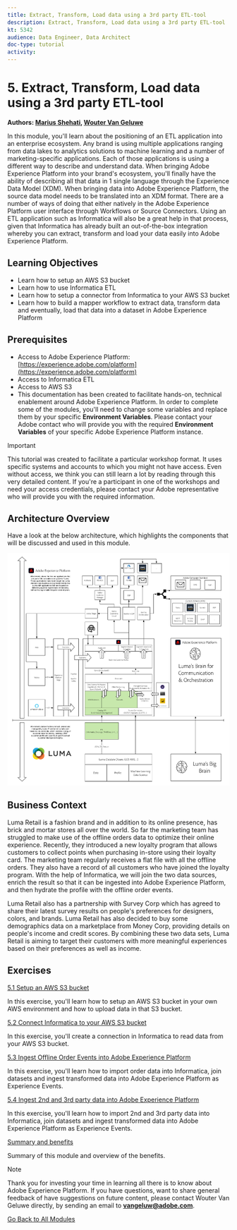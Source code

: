 ```yaml
---
title: Extract, Transform, Load data using a 3rd party ETL-tool
description: Extract, Transform, Load data using a 3rd party ETL-tool
kt: 5342
audience: Data Engineer, Data Architect
doc-type: tutorial
activity: 
---
```


# 5. Extract, Transform, Load data using a 3rd party ETL-tool

**Authors: [Marius Shehati](https://www.linkedin.com/in/mshehati/), [Wouter Van Geluwe](https://www.linkedin.com/in/woutervangeluwe/)**

In this module, you'll learn about the positioning of an ETL application into an enterprise ecosystem. Any brand is using multiple applications ranging from data lakes to analytics solutions to machine learning and a number of marketing-specific applications. Each of those applications is using a different way to describe and understand data. When bringing Adobe Experience Platform into your brand's ecosystem, you'll finally have the ability of describing all that data in 1 single language through the Experience Data Model (XDM). When bringing data into Adobe Experience Platform, the source data model needs to be translated into an XDM format. There are a number of ways of doing that either natively in the Adobe Experience Platform user interface through Workflows or Source Connectors. Using an ETL application such as Informatica will also be a great help in that process, given that Informatica has already built an out-of-the-box integration whereby you can extract, transform and load your data easily into Adobe Experience Platform.

## Learning Objectives

- Learn how to setup an AWS S3 bucket
- Learn how to use Informatica ETL
- Learn how to setup a connector from Informatica to your AWS S3 bucket
- Learn how to build a mapper workflow to extract data, transform data and eventually, load that data into a dataset in Adobe Experience Platform

## Prerequisites

- Access to Adobe Experience Platform: [https://experience.adobe.com/platform](https://experience.adobe.com/platform)
- Access to Informatica ETL
- Access to AWS S3
- This documentation has been created to facilitate hands-on, technical enablement around Adobe Experience Platform. In order to complete some of the modules, you'll need to change some variables and replace them by your specific **Environment Variables**. Please contact your Adobe contact who will provide you with the required **Environment Variables** of your specific Adobe Experience Platform instance.

>[!IMPORTANT] 
>
>This tutorial was created to facilitate a particular workshop format. It uses specific systems and accounts to which you might not have access. Even without access, we think you can still learn a lot by reading through this very detailed content. If you're a participant in one of the workshops and need your access credentials, please contact your Adobe representative who will provide you with the required information.

## Architecture Overview

Have a look at the below architecture, which highlights the components that will be discussed and used in this module.

![Architecture Overview](../../assets/images/architecturem5.png)

## Business Context

Luma Retail is a fashion brand and in addition to its online presence, has brick and mortar stores all over the world. So far the marketing team has struggled to make use of the offline orders data to optimize their online experience. Recently, they introduced a new loyalty program that allows customers to collect points when purchasing in-store using their loyalty card. The marketing team regularly receives a flat file with all the offline orders. They also have a record of all customers who have joined the loyalty program. With the help of Informatica, we will join the two data sources, enrich the result so that it can be ingested into Adobe Experience Platform, and then hydrate the profile with the offline order events.

Luma Retail also has a partnership with Survey Corp which has agreed to share their latest survey results on people's preferences for designers, colors, and brands. Luma Retail has also decided to buy some demographics data on a marketplace from Money Corp, providing details on people's income and credit scores. By combining these two data sets, Luma Retail is aiming to target their customers with more meaningful experiences based on their preferences as well as income.

## Exercises

[5.1 Setup an AWS S3 bucket](./ex1.md)

In this exercise, you'll learn how to setup an AWS S3 bucket in your own AWS environment and how to upload data in that S3 bucket.

[5.2 Connect Informatica to your AWS S3 bucket](./ex2.md)

In this exercise, you'll create a connection in Informatica to read data from your AWS S3 bucket.

[5.3 Ingest Offline Order Events into Adobe Experience Platform](./ex3.md)

In this exercise, you'll learn how to import order data into Informatica, join datasets and ingest transformed data into Adobe Experience Platform as Experience Events.

[5.4 Ingest 2nd and 3rd party data into Adobe Experience Platform](./ex4.md)

In this exercise, you'll learn how to import 2nd and 3rd party data into Informatica, join datasets and ingest transformed data into Adobe Experience Platform as Experience Events.

[Summary and benefits](./summary.md)

Summary of this module and overview of the benefits.

>[!NOTE]
>
>Thank you for investing your time in learning all there is to know about Adobe Experience Platform. If you have questions, want to share general feedback of have suggestions on future content, please contact Wouter Van Geluwe directly, by sending an email to **vangeluw@adobe.com**.

[Go Back to All Modules](../../overview.md)
